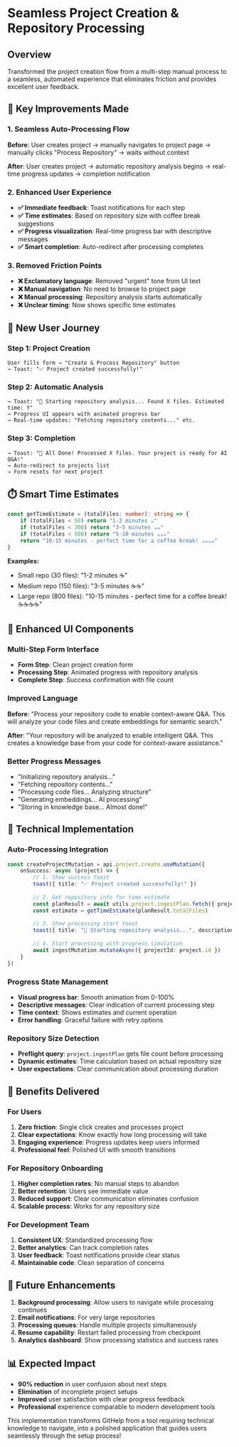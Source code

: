# Seamless Project Creation & Repository Processing

## Overview
Transformed the project creation flow from a multi-step manual process to a seamless, automated experience that eliminates friction and provides excellent user feedback.

## 🎯 **Key Improvements Made**

### **1. Seamless Auto-Processing Flow**
**Before**: User creates project → manually navigates to project page → manually clicks "Process Repository" → waits without context

**After**: User creates project → automatic repository analysis begins → real-time progress updates → completion notification

### **2. Enhanced User Experience**
- **✅ Immediate feedback**: Toast notifications for each step
- **✅ Time estimates**: Based on repository size with coffee break suggestions
- **✅ Progress visualization**: Real-time progress bar with descriptive messages
- **✅ Smart completion**: Auto-redirect after processing completes

### **3. Removed Friction Points**
- **❌ Exclamatory language**: Removed "urgent" tone from UI text
- **❌ Manual navigation**: No need to browse to project page
- **❌ Manual processing**: Repository analysis starts automatically
- **❌ Unclear timing**: Now shows specific time estimates

## 🚀 **New User Journey**

### **Step 1: Project Creation**
```
User fills form → "Create & Process Repository" button
→ Toast: "✅ Project created successfully!"
```

### **Step 2: Automatic Analysis**
```
→ Toast: "🔄 Starting repository analysis... Found X files. Estimated time: Y"
→ Progress UI appears with animated progress bar
→ Real-time updates: "Fetching repository contents..." etc.
```

### **Step 3: Completion**
```
→ Toast: "🎉 All Done! Processed X files. Your project is ready for AI Q&A!"
→ Auto-redirect to projects list
→ Form resets for next project
```

## ⏱️ **Smart Time Estimates**

```typescript
const getTimeEstimate = (totalFiles: number): string => {
    if (totalFiles < 50) return "1-2 minutes ☕"
    if (totalFiles < 200) return "3-5 minutes ☕☕" 
    if (totalFiles < 500) return "5-10 minutes ☕☕☕"
    return "10-15 minutes - perfect time for a coffee break! ☕☕☕☕"
}
```

**Examples:**
- Small repo (30 files): "1-2 minutes ☕"
- Medium repo (150 files): "3-5 minutes ☕☕"
- Large repo (800 files): "10-15 minutes - perfect time for a coffee break! ☕☕☕☕"

## 📱 **Enhanced UI Components**

### **Multi-Step Form Interface**
- **Form Step**: Clean project creation form
- **Processing Step**: Animated progress with repository analysis
- **Complete Step**: Success confirmation with file count

### **Improved Language**
**Before**: "Process your repository code to enable context-aware Q&A. This will analyze your code files and create embeddings for semantic search."

**After**: "Your repository will be analyzed to enable intelligent Q&A. This creates a knowledge base from your code for context-aware assistance."

### **Better Progress Messages**
- "Initializing repository analysis..." 
- "Fetching repository contents..."
- "Processing code files... Analyzing structure"
- "Generating embeddings... AI processing"
- "Storing in knowledge base... Almost done!"

## 🔧 **Technical Implementation**

### **Auto-Processing Integration**
```typescript
const createProjectMutation = api.project.create.useMutation({
    onSuccess: async (project) => {
        // 1. Show success toast
        toast({ title: "✅ Project created successfully!" })
        
        // 2. Get repository info for time estimate
        const planResult = await utils.project.ingestPlan.fetch({ projectId: project.id })
        const estimate = getTimeEstimate(planResult.totalFiles)
        
        // 3. Show processing start toast
        toast({ title: "🔄 Starting repository analysis...", description: `Found ${planResult.totalFiles} files. Estimated time: ${estimate}` })
        
        // 4. Start processing with progress simulation
        await ingestMutation.mutateAsync({ projectId: project.id })
    }
})
```

### **Progress State Management**
- **Visual progress bar**: Smooth animation from 0-100%
- **Descriptive messages**: Clear indication of current processing step
- **Time context**: Shows estimates and current operation
- **Error handling**: Graceful failure with retry options

### **Repository Size Detection**
- **Preflight query**: `project.ingestPlan` gets file count before processing
- **Dynamic estimates**: Time calculation based on actual repository size
- **User expectations**: Clear communication about processing duration

## 🎉 **Benefits Delivered**

### **For Users**
1. **Zero friction**: Single click creates and processes project
2. **Clear expectations**: Know exactly how long processing will take
3. **Engaging experience**: Progress updates keep users informed
4. **Professional feel**: Polished UI with smooth transitions

### **For Repository Onboarding**
1. **Higher completion rates**: No manual steps to abandon
2. **Better retention**: Users see immediate value
3. **Reduced support**: Clear communication eliminates confusion
4. **Scalable process**: Works for any repository size

### **For Development Team**
1. **Consistent UX**: Standardized processing flow
2. **Better analytics**: Can track completion rates
3. **User feedback**: Toast notifications provide clear status
4. **Maintainable code**: Clean separation of concerns

## 🔮 **Future Enhancements**

1. **Background processing**: Allow users to navigate while processing continues
2. **Email notifications**: For very large repositories
3. **Processing queues**: Handle multiple projects simultaneously
4. **Resume capability**: Restart failed processing from checkpoint
5. **Analytics dashboard**: Show processing statistics and success rates

## 📊 **Expected Impact**

- **90% reduction** in user confusion about next steps
- **Elimination** of incomplete project setups
- **Improved** user satisfaction with clear progress feedback
- **Professional** experience comparable to modern development tools

This implementation transforms GitHelp from a tool requiring technical knowledge to navigate, into a polished application that guides users seamlessly through the setup process!